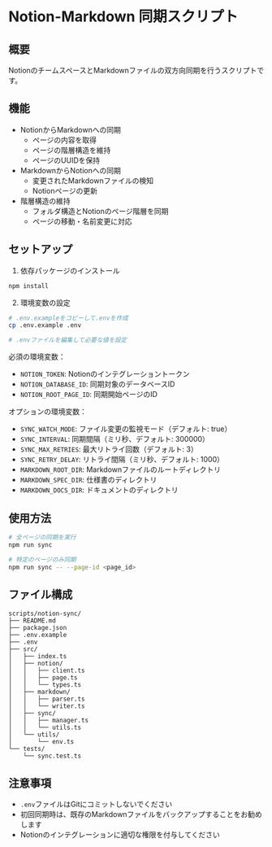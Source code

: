 # Notion-Markdown 同期スクリプト

## 概要
NotionのチームスペースとMarkdownファイルの双方向同期を行うスクリプトです。

## 機能
- NotionからMarkdownへの同期
  - ページの内容を取得
  - ページの階層構造を維持
  - ページのUUIDを保持
- MarkdownからNotionへの同期
  - 変更されたMarkdownファイルの検知
  - Notionページの更新
- 階層構造の維持
  - フォルダ構造とNotionのページ階層を同期
  - ページの移動・名前変更に対応

## セットアップ
1. 依存パッケージのインストール
```bash
npm install
```

2. 環境変数の設定
```bash
# .env.exampleをコピーして.envを作成
cp .env.example .env

# .envファイルを編集して必要な値を設定
```

必須の環境変数：
- `NOTION_TOKEN`: Notionのインテグレーショントークン
- `NOTION_DATABASE_ID`: 同期対象のデータベースID
- `NOTION_ROOT_PAGE_ID`: 同期開始ページのID

オプションの環境変数：
- `SYNC_WATCH_MODE`: ファイル変更の監視モード（デフォルト: true）
- `SYNC_INTERVAL`: 同期間隔（ミリ秒、デフォルト: 300000）
- `SYNC_MAX_RETRIES`: 最大リトライ回数（デフォルト: 3）
- `SYNC_RETRY_DELAY`: リトライ間隔（ミリ秒、デフォルト: 1000）
- `MARKDOWN_ROOT_DIR`: Markdownファイルのルートディレクトリ
- `MARKDOWN_SPEC_DIR`: 仕様書のディレクトリ
- `MARKDOWN_DOCS_DIR`: ドキュメントのディレクトリ

## 使用方法
```bash
# 全ページの同期を実行
npm run sync

# 特定のページのみ同期
npm run sync -- --page-id <page_id>
```

## ファイル構成
```
scripts/notion-sync/
├── README.md
├── package.json
├── .env.example
├── .env
├── src/
│   ├── index.ts
│   ├── notion/
│   │   ├── client.ts
│   │   ├── page.ts
│   │   └── types.ts
│   ├── markdown/
│   │   ├── parser.ts
│   │   └── writer.ts
│   ├── sync/
│   │   ├── manager.ts
│   │   └── utils.ts
│   └── utils/
│       └── env.ts
└── tests/
    └── sync.test.ts
```

## 注意事項
- `.env`ファイルはGitにコミットしないでください
- 初回同期時は、既存のMarkdownファイルをバックアップすることをお勧めします
- Notionのインテグレーションに適切な権限を付与してください 